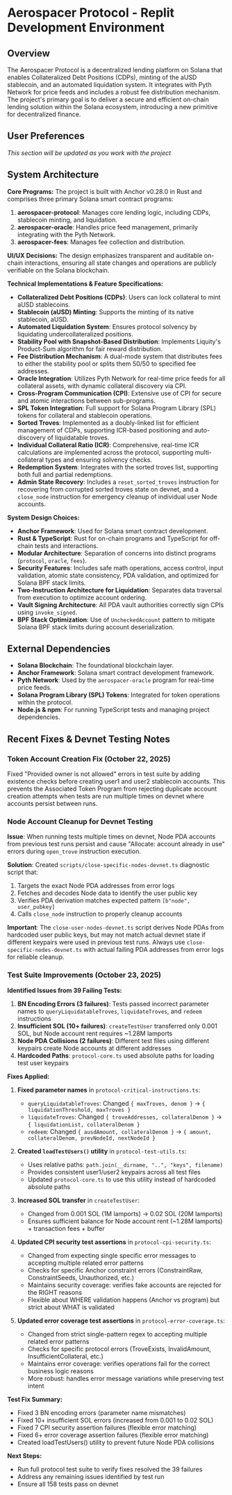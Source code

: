 # Aerospacer Protocol - Replit Development Environment

## Overview
The Aerospacer Protocol is a decentralized lending platform on Solana that enables Collateralized Debt Positions (CDPs), minting of the aUSD stablecoin, and an automated liquidation system. It integrates with Pyth Network for price feeds and includes a robust fee distribution mechanism. The project's primary goal is to deliver a secure and efficient on-chain lending solution within the Solana ecosystem, introducing a new primitive for decentralized finance.

## User Preferences
*This section will be updated as you work with the project*

## System Architecture

**Core Programs:**
The project is built with Anchor v0.28.0 in Rust and comprises three primary Solana smart contract programs:
1.  **aerospacer-protocol**: Manages core lending logic, including CDPs, stablecoin minting, and liquidation.
2.  **aerospacer-oracle**: Handles price feed management, primarily integrating with the Pyth Network.
3.  **aerospacer-fees**: Manages fee collection and distribution.

**UI/UX Decisions:**
The design emphasizes transparent and auditable on-chain interactions, ensuring all state changes and operations are publicly verifiable on the Solana blockchain.

**Technical Implementations & Feature Specifications:**
*   **Collateralized Debt Positions (CDPs)**: Users can lock collateral to mint aUSD stablecoins.
*   **Stablecoin (aUSD) Minting**: Supports the minting of its native stablecoin, aUSD.
*   **Automated Liquidation System**: Ensures protocol solvency by liquidating undercollateralized positions.
*   **Stability Pool with Snapshot-Based Distribution**: Implements Liquity's Product-Sum algorithm for fair reward distribution.
*   **Fee Distribution Mechanism**: A dual-mode system that distributes fees to either the stability pool or splits them 50/50 to specified fee addresses.
*   **Oracle Integration**: Utilizes Pyth Network for real-time price feeds for all collateral assets, with dynamic collateral discovery via CPI.
*   **Cross-Program Communication (CPI)**: Extensive use of CPI for secure and atomic interactions between sub-programs.
*   **SPL Token Integration**: Full support for Solana Program Library (SPL) tokens for collateral and stablecoin operations.
*   **Sorted Troves**: Implemented as a doubly-linked list for efficient management of CDPs, supporting ICR-based positioning and auto-discovery of liquidatable troves.
*   **Individual Collateral Ratio (ICR)**: Comprehensive, real-time ICR calculations are implemented across the protocol, supporting multi-collateral types and ensuring solvency checks.
*   **Redemption System**: Integrates with the sorted troves list, supporting both full and partial redemptions.
*   **Admin State Recovery**: Includes a `reset_sorted_troves` instruction for recovering from corrupted sorted troves state on devnet, and a `close_node` instruction for emergency cleanup of individual user Node accounts.

**System Design Choices:**
*   **Anchor Framework**: Used for Solana smart contract development.
*   **Rust & TypeScript**: Rust for on-chain programs and TypeScript for off-chain tests and interactions.
*   **Modular Architecture**: Separation of concerns into distinct programs (`protocol`, `oracle`, `fees`).
*   **Security Features**: Includes safe math operations, access control, input validation, atomic state consistency, PDA validation, and optimized for Solana BPF stack limits.
*   **Two-Instruction Architecture for Liquidation**: Separates data traversal from execution to optimize account ordering.
*   **Vault Signing Architecture**: All PDA vault authorities correctly sign CPIs using `invoke_signed`.
*   **BPF Stack Optimization**: Use of `UncheckedAccount` pattern to mitigate Solana BPF stack limits during account deserialization.

## External Dependencies

*   **Solana Blockchain**: The foundational blockchain layer.
*   **Anchor Framework**: Solana smart contract development framework.
*   **Pyth Network**: Used by the `aerospacer-oracle` program for real-time price feeds.
*   **Solana Program Library (SPL) Tokens**: Integrated for token operations within the protocol.
*   **Node.js & npm**: For running TypeScript tests and managing project dependencies.

## Recent Fixes & Devnet Testing Notes

### Token Account Creation Fix (October 22, 2025)
Fixed "Provided owner is not allowed" errors in test suite by adding existence checks before creating user1 and user2 stablecoin accounts. This prevents the Associated Token Program from rejecting duplicate account creation attempts when tests are run multiple times on devnet where accounts persist between runs.

### Node Account Cleanup for Devnet Testing
**Issue**: When running tests multiple times on devnet, Node PDA accounts from previous test runs persist and cause "Allocate: account already in use" errors during `open_trove` instruction execution.

**Solution**: Created `scripts/close-specific-nodes-devnet.ts` diagnostic script that:
1. Targets the exact Node PDA addresses from error logs
2. Fetches and decodes Node data to identify the user public key
3. Verifies PDA derivation matches expected pattern `[b"node", user_pubkey]`
4. Calls `close_node` instruction to properly cleanup accounts

**Important**: The `close-user-nodes-devnet.ts` script derives Node PDAs from hardcoded user public keys, but may not match actual devnet state if different keypairs were used in previous test runs. Always use `close-specific-nodes-devnet.ts` with actual failing PDA addresses from error logs for reliable cleanup.

### Test Suite Improvements (October 23, 2025)

**Identified Issues from 39 Failing Tests:**
1. **BN Encoding Errors (3 failures)**: Tests passed incorrect parameter names to `queryLiquidatableTroves`, `liquidateTroves`, and `redeem` instructions
2. **Insufficient SOL (10+ failures)**: `createTestUser` transferred only 0.001 SOL, but Node account rent requires ~1.28M lamports
3. **Node PDA Collisions (2 failures)**: Different test files using different keypairs create Node accounts at different addresses
4. **Hardcoded Paths**: `protocol-core.ts` used absolute paths for loading test user keypairs

**Fixes Applied:**
1. **Fixed parameter names** in `protocol-critical-instructions.ts`:
   - `queryLiquidatableTroves`: Changed `{ maxTroves, denom }` → `{ liquidationThreshold, maxTroves }`
   - `liquidateTroves`: Changed `{ troveAddresses, collateralDenom }` → `{ liquidationList, collateralDenom }`
   - `redeem`: Changed `{ ausdAmount, collateralDenom }` → `{ amount, collateralDenom, prevNodeId, nextNodeId }`

2. **Created `loadTestUsers()` utility** in `protocol-test-utils.ts`:
   - Uses relative paths: `path.join(__dirname, "..", "keys", filename)`
   - Provides consistent user1/user2 keypairs across all test files
   - Updated `protocol-core.ts` to use this utility instead of hardcoded absolute paths

3. **Increased SOL transfer** in `createTestUser`:
   - Changed from 0.001 SOL (1M lamports) → 0.02 SOL (20M lamports)
   - Ensures sufficient balance for Node account rent (~1.28M lamports) + transaction fees + buffer

4. **Updated CPI security test assertions** in `protocol-cpi-security.ts`:
   - Changed from expecting single specific error messages to accepting multiple related error patterns
   - Checks for specific Anchor constraint errors (ConstraintRaw, ConstraintSeeds, Unauthorized, etc.)
   - Maintains security coverage: verifies fake accounts are rejected for the RIGHT reasons
   - Flexible about WHERE validation happens (Anchor vs program) but strict about WHAT is validated

5. **Updated error coverage test assertions** in `protocol-error-coverage.ts`:
   - Changed from strict single-pattern regex to accepting multiple related error patterns
   - Checks for specific protocol errors (TroveExists, InvalidAmount, InsufficientCollateral, etc.)
   - Maintains error coverage: verifies operations fail for the correct business logic reasons
   - More robust: handles error message variations while preserving test intent

**Test Fix Summary:**
- Fixed 3 BN encoding errors (parameter name mismatches)
- Fixed 10+ insufficient SOL errors (increased from 0.001 to 0.02 SOL)
- Fixed 7 CPI security assertion failures (flexible error matching)
- Fixed 6+ error coverage assertion failures (flexible error matching)
- Created loadTestUsers() utility to prevent future Node PDA collisions

**Next Steps:**
- Run full protocol test suite to verify fixes resolved the 39 failures
- Address any remaining issues identified by test run
- Ensure all 158 tests pass on devnet